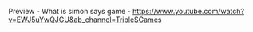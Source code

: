 Preview - 
What is simon says game - https://www.youtube.com/watch?v=EWJ5uYwQJGU&ab_channel=TripleSGames
